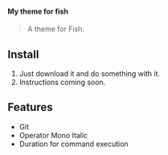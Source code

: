 #### My theme for fish
> A theme for Fish.

## Install

1. Just download it and do something with it.
2. Instructions coming soon.

## Features

* Git
* Operator Mono Italic
* Duration for command execution
